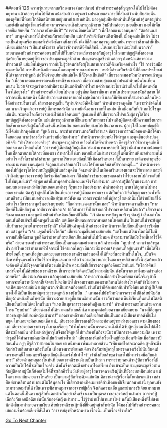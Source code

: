 ##ตอนที่ 126 ความวุ่นวายจากสตรีสองนาง (ตอนปลาย)
หัวหน้าพรรคส่งสัญญาณให้ไป๋ไช่ไม่ต้องพยุงตน แล้วค่อยๆ เดินไปที่ด้านหน้าสองก้าว อยู่ระหว่างประกายแสงกระบี่ที่ส่องสว่างนับสิบสายนั่น มองดูศิษย์พี่ที่เคยใกล้ชิดสนิทสนมอยู่บนหน้าผาเหล่านั้น มองดูกลุ่มศิษย์เหล่านั้นที่คุ้นหน้าคุ้นตาอยู่บ้าง และยังมีเหล่าผู้แข็งแกร่งที่มาจากพรรคฉางเซิงกับตระกูลชิวซาน ริมฝีปากค่อยๆ เผยอขึ้นมา เผยให้เห็นรอยยิ้มเย้ยหยัน
“กาลเวลานับหมื่นปี”
“การร่วมมือเหนือใต้”
“เพื่อโลกของมวลมนุษย์”
“ต่อต้านเผ่ามาร”
เขาพูดคำเหล่านี้ไปพร้อมกับรอยยิ้มหยัน แต่กลับจริงจังชัดเจนถึงเพียงนี้ เมื่อพูดเช่นนี้แล้ว ไม่ว่าจะเป็นคำพูดหรือเหตุผลที่จริงจังชัดเจนยิ่งกว่านี้ เดิมทีก็ล้วนสมควรถูกเย้ยหยัน เพราะว่าสิ่งเหล่านี้เป็นเพียงแค่ข้ออ้าง
“เป็นเท้าสังฆราช หรือว่าจักรพรรดินีศักดิ์สิทธิ์...ให้ผลประโยชน์อะไรกับพวกเจ้า” สายตาของหัวหน้าพรรคค่อยๆ ขยับไปที่ใบหน้าของเสี่ยวซงกงกับผู้อาวุโสโถงบทบัญญัติทั้งสองคน สุดท้ายก็มาหยุดอยู่ที่ร่างของประมุขตระกูลชิวซาน
ประมุขตระกูลชิวซานค่อยๆ ก้มหน้าแสดงความปรารถนาดี แย้มยิ้มไม่พูดจา ราวกับไม่รู้ว่าตนกำลังอยู่ในสถานการณ์ที่ตึงเครียดอย่างไร
“ใช่ การร่วมมือของเหนือใต้ การเป็นหนึ่งเดียวของโลกมนุษย์ รบชนะเผ่ามาร...เหล่านี้ล้วนเป็นข้อดี นี่ก็คือผลประโยชน์ที่ได้จากการฆ่าซูหลี ต่อให้เจ้าจะเย้ยหยันเช่นใด นี่ก็ยังคงเป็นข้อดี”
เสี่ยวซงกงมองหัวหน้าพรรคแล้วพูดขึ้น “เพื่ออนาคตของพรรคกระบี่เขาหลีซานของเรา เพื่อความสงบสุขของชาวประชานับหมื่นในเทียนหนาน ไม่ว่าเจ้าจะพูดว่าพวกข้ามีความเห็นแก่ตัวสักเท่าไหร่ แต่ว่าผลประโยชน์เช่นนี้จะไม่ให้คนหวั่นไหวได้อย่างไร”
หัวหน้าพรรคนิ่งเงียบไปนาน อยู่ๆ ก็ยกมือขวาขึ้นมา ภายในประกายแสงนับสิบสาย ได้คว้ากระบี่มาเล่มหนึ่ง
นี่คือประกายแสงของค่ายกลใหญ่หมื่นกระบี่ และก็มีเพียงเขาที่สามารถเคลื่อนไหวได้อย่างราบรื่นเช่นนี้
เสี่ยวซงกงพูดขึ้น “ดูท่าเจ้าจะยังคิดไม่ตก”
หัวหน้าพรรคพูดขึ้น “เพราะว่าข้าคิดไม่ตก พวกเจ้าพูดว่าอาจารย์ปู่เล็กทรยศสำนัก ความผิดนี้เอามาจากที่ไหนกัน ก็เหมือนกับที่เจ้าหกไป๋ไช่พูดเช่นนั้น จะแต่งเรื่องก็ควรจะแต่งให้น่าเชื่อหน่อย”
ผู้คนมองไปที่เสี่ยวซงกงไปจนถึงผู้อาวุโสโถงบทบัญญัติทั้งสองคนนั้น แม้แต่ตระกูลชิวซานที่ขึ้นเขามากับพวกเขาไปจนถึงผู้ติดตามที่มีความแข็งแกร่งลึกล้ำยากจะหยั่งผู้นั้นก็เป็นเช่นนี้เหมือนกัน ยอดเขาเงียบสงบไปเป็นเวลานาน ผู้อาวุโสโถงบทบัญญัติถึงได้เอ่ยปากพูดขึ้นมา “ซูหลี เขา...กระทำการสวนทางกับขั้วอำนาจ ขัดขวางการร่วมมือของเหนือใต้มาโดยตลอด พวกข้าสงสัยว่าเขาร่วมมือกับเผ่ามาร”
หัวหน้าพรรคส่ายหน้าไร้คำพูด และพูดขึ้นอย่างปลงอนิจจัง “ช่างไร้ยางอายจริงๆ”
ประมุขตระกูลชิวซานก็อดไม่ได้ที่จะส่ายหน้า ก็คงรู้สึกว่าวิธีการพูดเช่นนี้ออกจะเหลวไหลเกินไป
“อาจารย์ปู่เล็กต่อสู้กับผู้แข็งแกร่งเผ่ามารมาหลายปี ไม่รู้ว่ามีเผ่ามารมากน้อยแค่ไหนที่ตกตายภายใต้กระบี่ของเขา ถ้าหากไม่ใช่เขา หลายปีมานี้เผ่ามารจะอยู่ในพื้นที่ราบหิมะอย่างสงบได้อย่างไร ครั้งนี้เขากำลังลำบาก ถูกพวกไร้ยางอายล้อมไว้ที่เมืองสวินหยาง ก็เป็นเพราะเขาคิดจะฆ่ากุนซือของเผ่ามารอย่างคนชุดดำ จึงถูกเผ่ามารล้อมเอาไว้ และได้รับบาดเจ็บสาหัสจากเหตุนี้...”
หัวหน้าพรรคมองไปที่ผู้อาวุโสโถงบทบัญญัติผู้นั้นแล้วพูดขึ้น “คนเหล่านั้นในเมืองสวินหยางแสนจะไร้ยางอาย และที่เจ้าถึงกับพูดว่าอาจารย์ปู่เล็กร่วมมือกับเผ่ามาร ก็ถึงกับก้าวข้ามขอบเขตของคำว่าไร้ยางอายไปถึงระดับที่ไม่ใช่มนุษย์แล้ว”
คำพูดเหล่านี้เขาพูดอย่างมั่นคงและจริงจังอย่างมาก แต่ความรู้สึกก็รุนแรงมาก การตอบสนองของเหล่าศิษย์บนยอดเขาต่างๆ ก็รุนแรงเป็นอย่างมาก คำด่าทอต่างๆ นานาได้ถูกพ่นไปทางยอดเขาหลัก ต้องรู้ว่าซูหลีไม่ได้เป็นเพียงอาจารย์ปู่เล็กของพวกเขา แต่เป็นยิ่งกว่าจิตวิญญาณของทั่วทั้งเขาหลีซาน เป็นแบบอย่างของศิษย์รุ่นเยาว์ทั้งหมด พวกเขาจะปล่อยให้ผู้อาวุโสเหล่านี้มาใส่ร้ายป้ายสีได้อย่างไร
เสี่ยวซงกงพูดขึ้นอย่างเยาะเย้ย “ก็แค่การแสดงเท่านั้นแหละ”
หัวหน้าพรรคตวาดขึ้นมา “หากศิษย์พี่ไม่มีหลักฐาน อาศัยวาจานี้ของเจ้า ข้าก็สามารถขับไล่เจ้าออกไปจากเขาหลีซานได้แล้ว”
เสี่ยวซงกงจ้องตาของเขา และพูดด้วยสีหน้าที่เหมือนยิ้มแต่ก็ไม่ยิ้ม “เจ้าต้องการหลักฐานจริงๆ ต้องรู้ว่าเรื่องเก่าในตอนนั้นถึงแม้จะไม่มีคนพูดขึ้นมาอีก แต่เลือดที่หยดลงกระดาษทดสอบในตอนนั้น ในตอนนี้น่าจะยังถูกเก็บรักษาอยู่ภายในพระราชวังหลี”
เมื่อได้ยินคำพูดนี้ สีหน้าของหัวหน้าพรรคก็เปลี่ยนเป็นเคร่งขรึมขึ้นมา แล้วพูดขึ้น “เจ้า...พูดถึงเรื่องใดกัน”
เสี่ยซงกงพูดขึ้นอย่างเย้ยหยัน “แต่ไหนแต่ไรมาโลกนี้ก็ไม่มีความลับที่เด็ดขาด ซูหลีคิดว่าฆ่าคนที่สระเยือกเย็นเหล่านั้นไปทั้งหมด ก็จะสามารถปิดบังเรื่องนี้เอาไว้ได้หรือ”
สายตาของหัวหน้าพรรคเปลี่ยนเป็นแหลมคมอย่างมาก แล้วคำรามขึ้น “หุบปาก! หากเจ้ากล้าพูดมั่ว อย่าโทษว่าข้าทำลายหัวใจกระบี่ ใช้ค่ายกลใหญ่หมื่นกระบี่ฆ่าพวกเจ้าทุกคนที่อยู่บนเขา!”
เมื่อได้ฟังประโยคนี้ ทุกคนที่อยู่บนแต่ละยอดเขาของเขาหลีซานล้วนอดไม่ได้ที่จะสั่นสะท้านขึ้นในใจ...เป็นจิตสังหารที่รุนแรงนัก เป็นวิธีการที่รุนแรงมาก หรือว่าความวุ่นวายภายในของเขาหลีซานครั้งนี้ สุดท้ายแล้วจะต้องเดินไปยังจุดจบที่น่าสังเวชเช่นนี้หรือ ความลับที่เสี่ยวซงกงพูดถึงคืออะไรกันแน่
“หรือว่าศิษย์เหล่านี้จะไม่ใช่ศิษย์ของเขาหลีซาน ก็เพราะว่าเจ้าคิดจะปิดบังความลับนั่น ดังนั้นพวกเขาทั้งหมดล้วนต้องตายหรือ”
เสี่ยวซงกงจ้องเขา แล้วพูดอย่างเย้ยหยัน “ถ้าหากเจ้าลงมืออย่างโหดเหี้ยมเช่นนี้จริงๆ ข้าก็อยากจะเห็นว่าหลังจากที่เจ้าตายไปจะมีหน้าไปเจอบรรพชนของเขาหลีซานได้อย่างไร เดิมทีข้าไม่อยากจะเปิดเผยความลับนี้ แต่ถูกพวกเจ้าบีบมาจนถึงตอนนี้ เช่นนั้นข้าก็ต้องบอกกับทั่วทั้งดินแดนต้าลู่ ชีเจียนนางไม่ได้เป็นเพียงแค่บุตรสาวของซูหลี นางยังเป็น...”
เขามองไปยังหัวหน้าพรรครวมไปถึงศิษย์นับสิบที่อยู่ด้านหลังเป็นถ้ำพำนัก ที่ขวางด้วยประตูที่แสนหนักบานนั้น ราวกับว่ามองเห็นชีเจียนที่นอนไม่ได้สติ เสียงเย็นเยียบได้ตะโกนขึ้นมา “นางเป็นบุตรสาวขององค์หญิงเผ่ามาร!”
หัวหน้าพรรคตะโกนด้วยความโกรธ “หุบปาก!”
เสี่ยวซงกงไม่ได้หวาดกลัวเลยสักนิด และพูดต่อด้วยความเหยียดหยาม “นางก็คือบุตรสาวของซูหลีกับองค์หญิงเผ่ามาร!”
ยอดเขาเหลีซานเกิดเสียงฮือฮาขึ้นเป็นแถบ มีเสียงด่าทอดังขึ้นไม่หยุด ไหนเลยจะมีคนยอมเชื่อ แต่...เสียงของเสี่ยวซงกงก็ยังคงสะท้อนอยู่ระหว่างยอดเขา ตามเสียงของเขา เสียงของยอดเขาต่างๆ ก็เบาลงเรื่อยๆ
“ทำไมในตอนนั้นพรรคฉางเซิงถึงได้จับผู้หญิงคนนั้นไปขังไว้ที่สระเยือกเย็น ทำไมเหล่าผู้อาวุโสจึงขอให้ซูหลีไปทำเรื่องนั้นถึงจะนับว่าเป็นการชดเชยความผิด เพราะว่าซูหลีได้ทำความผิดมหันต์ไปแล้วอย่างไรเล่า”
เสี่ยวซงกงนึกถึงเรื่องใหญ่ที่สะเทือนฟ้าดินเมื่อสิบกว่าปีก่อนนั้น อยู่ๆ ก็รู้สึกว่าสายลมในยอดเขาเหน็บหนาวขึ้นมาหลายส่วน “เพียงแต่ใครจะคาดคิด ซูหลีจะถึงกับกำเริบเสิบสานจนถึงขั้นนั้น เพื่อนางมารเพียงคนเดียว ถึงกับฆ่าผู้อาวุโสพรรคฉางเซิงไปนับสิบคน! เพราะเหตุนี้โลกมนุษย์จึงสูญเสียผู้แข็งแกร่งไปเท่าไหร่! เจ้าถึงกับกล้าพูดว่าเขาไม่มีทางร่วมมือกับเผ่ามาร!”
เสียงด่าทอหยุดลงในทันที ยอดเขาหลีซานเงียบเป็นเป่าสาก เพราะว่าทุกคนล้วนรู้สึกว่าเรื่องนี้มีความเป็นไปได้ที่จะเป็นเรื่องจริง ดังนั้นจึงตกตะลึงอย่างหาใดเปรียบ ถึงแม้จะเป็นประมุขตระกูลชิวซานกับผู้ติดตามผู้นั้นก็ยังอดไม่ได้ที่จะเลิกคิ้วขึ้น มีเพียงผู้อาวุโสพรรคฉางเซิงผู้นั้นที่ยังสงบเหมือนก่อน แต่ในดวงตากลับฉายแววโหดร้าย เป็นความรู้สึกที่จะต้องแก้แค้น คิดว่าน่าจะรู้เรื่องนี้ตั้งแต่แรกแล้ว
เหล่าศิษย์เขาหลีซานอ้าปากแต่ไม่ได้พูดอะไร ที่เสี่ยวซงกงเปิดเผยชาติกำเนิดของชีเจียนก่อนหน้านี้ ทุกคนยังสามารถยอมรับได้ เป็นเพราะมีสาเหตุมาจากอาจารย์ปู่เล็ก จึงเกิดความเอ็นดูและยำเกรงชีเจียนมากมาย แต่ในตอนนี้เป็นความรู้สึกที่แตกต่างกันอย่างสิ้นเชิง นางเป็นบุตรสาวขององค์หญิงเผ่ามาร อาจารย์ปู่เล็กถึงกับเคยมีอดีตเช่นนั้นกับองค์หญิงเผ่ามาร...
ไม่รู้ว่าผ่านไปนานเท่าไหร่ พลันมีเสียงหนึ่งที่ไม่สงบนักดังขึ้นมาทำลายความเงียบ ศิษย์เขาหลีซานผู้หนึ่งที่ยืนอยู่หน้าถ้ำพำนัก ได้มองไปที่หัวหน้าพรรคและเอ่ยถามขึ้นด้วยเสียงที่สั่นไหว “อาจารย์ลุงหัวหน้าพรรค เรื่องนี้...เป็นเรื่องจริงหรือ”
 


[Go To Next Chapter]( ./413.md)